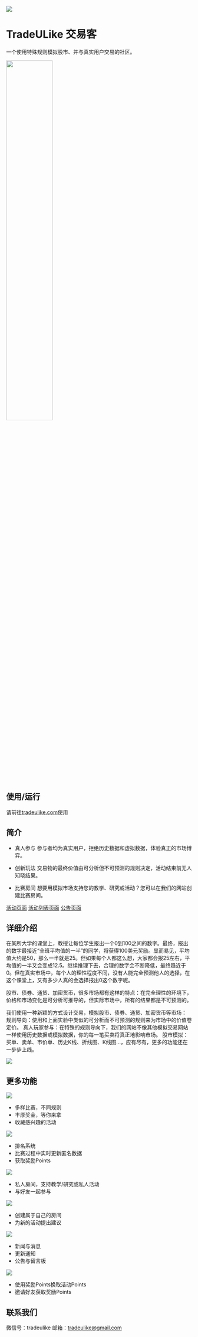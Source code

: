 ![](images/logo.png)

# TradeULike 交易客
一个使用特殊规则模拟股市、并与真实用户交易的社区。

<img src="images/main.webp" width="50%">

## 使用/运行
请前往[tradeulike.com](https://tradeulike.com)使用


## 简介
- 真人参与
参与者均为真实用户，拒绝历史数据和虚拟数据，体验真正的市场博弈。

- 创新玩法
交易物的最终价值由可分析但不可预测的规则决定，活动结束前无人知晓结果。

- 比赛房间
想要用模拟市场支持您的教学、研究或活动？您可以在我们的网站创建比赛房间。

[活动页面](https://tradeulike.com/event) [活动列表页面](https://tradeulike.com/eventlist) [公告页面](https://tradeulike.com/news)

## 详细介绍
在某所大学的课堂上，教授让每位学生报出一个0到100之间的数字。最终，报出的数字最接近“全班平均值的一半”的同学，将获得100美元奖励。显而易见，平均值大约是50，那么一半就是25。但如果每个人都这么想，大家都会报25左右，平均值的一半又会变成12.5。继续推理下去，合理的数字会不断降低，最终趋近于0。但在真实市场中，每个人的理性程度不同，没有人能完全预测他人的选择，在这个课堂上，又有多少人真的会选择报出0这个数字呢。

股市、债券、通货、加密货币，很多市场都有这样的特点：在完全理性的环境下，价格和市场变化是可分析可推导的，但实际市场中，所有的结果都是不可预测的。

我们使用一种新颖的方式设计交易，模拟股市、债券、通货、加密货币等市场：
规则导向：使用和上面实验中类似的可分析而不可预测的规则来为市场中的价值卷定价。
真人玩家参与：在特殊的规则导向下，我们的网站不像其他模拟交易网站一样使用历史数据或模拟数据，你的每一笔买卖将真正地影响市场。
股市模拟：买单、卖单、市价单、历史K线、折线图、K线图...，应有尽有，更多的功能还在一步步上线。

![](images/event.webp)

## 更多功能

![](images/eventlist.webp)
- 多样比赛，不同规则
- 丰厚奖金，等你来拿
- 收藏感兴趣的活动

![](images/leaderboard.webp)
- 排名系统
- 比赛过程中实时更新匿名数据
- 获取奖励Points

![](images/roomlist.webp)
- 私人房间，支持教学/研究或私人活动
- 与好友一起参与

![](images/diy.webp)
- 创建属于自己的房间
- 为新的活动提出建议

![](images/news.webp)
- 新闻与消息
- 更新通知
- 公告与留言板

![](images/exchange.webp)
- 使用奖励Points换取活动Points
- 邀请好友获取奖励Points

## 联系我们
微信号：tradeulike
邮箱：tradeulike@gmail.com